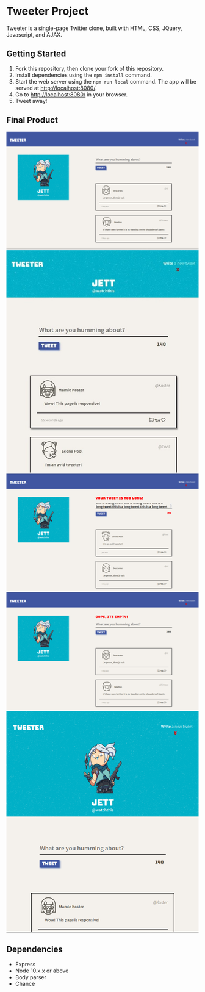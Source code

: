 # Tweeter Project

Tweeter is a single-page Twitter clone, built with HTML, CSS, JQuery, Javascript, and AJAX.

## Getting Started

1. Fork this repository, then clone your fork of this repository.
2. Install dependencies using the `npm install` command.
3. Start the web server using the `npm run local` command. The app will be served at <http://localhost:8080/>.
4. Go to <http://localhost:8080/> in your browser.
5. Tweet away!

## Final Product
!["Screenshot of Tweeter"](https://github.com/hjonsu/tweeter/blob/master/public/images/resonsiveDesktop.png?raw=true)
!["Screenshot of hover effect"](https://github.com/hjonsu/tweeter/blob/master/public/images/BoxShadowShowcase.jpg?raw=true)
!["Screenshot of a tweet that's too long"](https://github.com/hjonsu/tweeter/blob/master/public/images/yourTweetIsTooLong.png?raw=true)
!["Screenshot of a tweet that's too short"](https://github.com/hjonsu/tweeter/blob/master/public/images/EmptyTweet.png?raw=true)
!["Screenshot of Tweeter on tablet size"](https://github.com/hjonsu/tweeter/blob/master/public/images/responsiveShowcase.png?raw=true)

## Dependencies

- Express
- Node 10.x.x or above
- Body parser
- Chance

